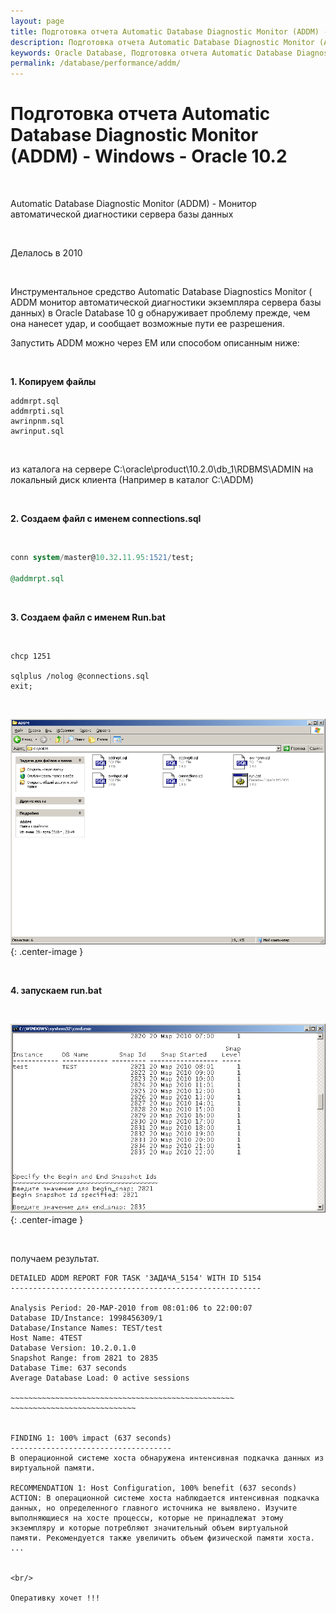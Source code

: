 ```yaml
---
layout: page
title: Подготовка отчета Automatic Database Diagnostic Monitor (ADDM) - Windows - Oracle 10.2
description: Подготовка отчета Automatic Database Diagnostic Monitor (ADDM) - Windows - Oracle 10.2
keywords: Oracle Database, Подготовка отчета Automatic Database Diagnostic Monitor (ADDM) - Windows - Oracle 10.2
permalink: /database/performance/addm/
---
```


# Подготовка отчета Automatic Database Diagnostic Monitor (ADDM) - Windows - Oracle 10.2

<br/>

Automatic Database Diagnostic Monitor (ADDM) - Монитор автоматической диагностики сервера базы данных

<br/>

Делалось в 2010

<br/>

Инструментальное средство Automatic Database Diagnostics Monitor ( ADDM монитор автоматической диагностики экземпляра сервера базы данных) в Oracle Database 10 g обнаруживает проблему прежде, чем она нанесет удар, и сообщает возможные пути ее разрешения.

Запустить ADDM можно через EM или способом описанным ниже:

<br/>

**1. Копируем файлы**

```
addmrpt.sql
addmrpti.sql
awrinpnm.sql
awrinput.sql
```

<br/>

из каталога на сервере C:\oracle\product\10.2.0\db_1\RDBMS\ADMIN на локальный диск клиента (Например в каталог C:\ADDM)

<br/>

**2. Создаем файл с именем connections.sql**

<br/>

```sql
conn system/master@10.32.11.95:1521/test;

@addmrpt.sql
```

<br/>

**3. Создаем файл с именем Run.bat**

<br/>

```
chcp 1251

sqlplus /nolog @connections.sql
exit;
```

<br/>

![Oracle DBA](/img/database/performance/addm/addm01.png 'Oracle Подготовка отчета ADDM'){: .center-image }

<br/>

**4. запускаем run.bat**

<br/>

![Oracle DBA](/img/database/performance/addm/addm02.png 'Oracle Подготовка отчета ADDM'){: .center-image }

<br/>

получаем результат.

```
DETAILED ADDM REPORT FOR TASK 'ЗАДАЧА_5154' WITH ID 5154
--------------------------------------------------------

Analysis Period: 20-МАР-2010 from 08:01:06 to 22:00:07
Database ID/Instance: 1998456309/1
Database/Instance Names: TEST/test
Host Name: 4TEST
Database Version: 10.2.0.1.0
Snapshot Range: from 2821 to 2835
Database Time: 637 seconds
Average Database Load: 0 active sessions

~~~~~~~~~~~~~~~~~~~~~~~~~~~~~~~~~~~~~~~~~~~~~~~~~~ ~~~~~~~~~~~~~~~~~~~~~~~~~~~~


FINDING 1: 100% impact (637 seconds)
------------------------------------
В операционной системе хоста обнаружена интенсивная подкачка данных из
виртуальной памяти.

RECOMMENDATION 1: Host Configuration, 100% benefit (637 seconds)
ACTION: В операционной системе хоста наблюдается интенсивная подкачка
данных, но определенного главного источника не выявлено. Изучите
выполняющиеся на хосте процессы, которые не принадлежат этому
экземпляру и которые потребляют значительный объем виртуальной
памяти. Рекомендуется также увеличить объем физической памяти хоста.
...


<br/>

Оперативку хочет !!!
```

